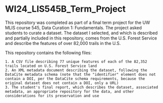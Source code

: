 # WI24_LIS545B_Term_Project

This repository was completed as part of a final term project for the UW MLIS course 545, Data Curation 1: Fundamentals. The project asked students to curate a dataset. The dataset I selected, and which is described and partially included in this repository, comes from the U.S. Forest Service and describe the features of over 82,000 trails in the U.S. 

This repository contains the following files:

	1. A CSV file describing 77 unique features of each of the 82,352 trails located on U.S. Forest Service land
 	2. An XML metadata document describing the dataset, following the DataCite metadata schema (note that the "identifier" element does not contain a DOI, per the DataCite schema requirements, because the original dataset does not contain a DOI, only a URL)
	3. The student's final report, which describes the dataset, associated metadata, an appropriate repository for the data, and other considerations for its preservation and use
